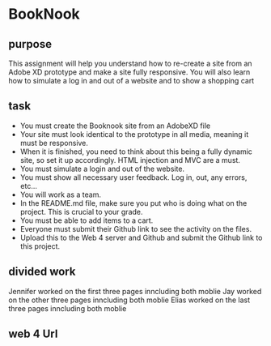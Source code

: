 # BookNook

## purpose
This assignment will help you understand how to re-create a site from an Adobe XD prototype and make a site fully responsive. You will also learn how to simulate a log in and out of a website and to show a shopping cart
## task
* You must create the Booknook site from an AdobeXD file 
* Your site must look identical to the prototype in all media, meaning it must be responsive. 
* When it is finished, you need to think about this being a fully dynamic site, so set it up accordingly. HTML injection and MVC are a must. 
* You must simulate a login and out of the website. 
* You must show all necessary user feedback. Log in, out, any errors, etc...
* You will work as a team. 
* In the README.md file, make sure you put who is doing what on the project. This is crucial to your grade. 
* You must be able to add items to a cart.  
* Everyone must submit their Github link to see the activity on the files. 
* Upload this to the Web 4 server and Github and submit the Github link to this project.

## divided work
Jennifer worked on the first three pages inncluding both moblie 
Jay worked on the other three pages inncluding both moblie
Elias worked on the last three pages inncluding both moblie

## web 4 Url
